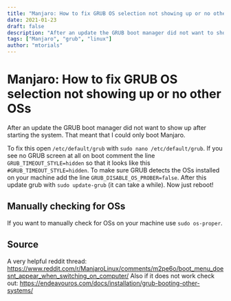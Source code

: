 ```yaml
---
title: "Manjaro: How to fix GRUB OS selection not showing up or no other OSs"
date: 2021-01-23
draft: false
description: "After an update the GRUB boot manager did not want to show up after starting the system. That meant that I could only boot Manjaro. Here is the fix."
tags: ["Manjaro", "grub", "linux"]
author: "mtorials"
---
```


# Manjaro: How to fix GRUB OS selection not showing up or no other OSs

After an update the GRUB boot manager did not want to show up after starting the system. That meant that I could only boot Manjaro.

To fix this open `/etc/default/grub` with `sudo nano /etc/default/grub`.
If you see no GRUB screen at all on boot comment the line `GRUB_TIMEOUT_STYLE=hidden` so that it looks like this `#GRUB_TIMEOUT_STYLE=hidden`.
To make sure GRUB detects the OSs installed on your machine add the line `GRUB_DISABLE_OS_PROBER=false`.
After this update grub with `sudo update-grub` (it can take a while). Now just reboot!

## Manually checking for OSs

If you want to manually check for OSs on your machine use `sudo os-proper`. 

## Source

A very helpful reddit thread: https://www.reddit.com/r/ManjaroLinux/comments/m2pe6o/boot_menu_doesnt_appear_when_switching_on_computer/
Also if it does not work check out: https://endeavouros.com/docs/installation/grub-booting-other-systems/
